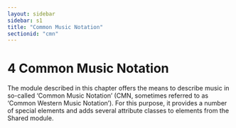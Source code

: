 ```yaml
---
layout: sidebar
sidebar: s1
title: "Common Music Notation"
sectionid: "cmn"
---
```


<span class="div">
   
   <h1 id="cmn">
      <span class="headingNumber">4</span>
      <span class="head">Common Music Notation</span>
   </h1>
   The module described in this chapter offers the means to describe music in so-called
   ‘Common Music Notation’ (CMN, sometimes referred to as
   ‘Common Western Music Notation’). For this purpose, it provides a number of
   special elements and adds several attribute classes to elements from the 
   <span class="ref">Shared</span> module.
   
   
   
   
   <!--<div type="div2" xml:id="cmnOriginalContent">
    <head>Overview of the CMN Module</head>
    <p>The module described in this chapter makes available the following components:</p>
    <!-\-<div type="div3" xml:id="cmnElements">
      <head>Elements</head>
      <p>
        <specList>
          <specDesc key="_arpeg"/>
          <specDesc key="_beam"/>
          <specDesc key="_beamSpan"/>
          <specDesc key="_beatRpt"/>
          <specDesc key="_bend"/>
          <specDesc key="_breath"/>
          <specDesc key="_bTrem"/>
          <specDesc key="_fermata"/>
          <specDesc key="_fTrem"/>
          <specDesc key="_hairpin"/>
          <specDesc key="_harpPedal"/>
          <specDesc key="_gliss"/>
          <specDesc key="_halfmRpt"/>
          <specDesc key="_measure"/>
          <specDesc key="_mRest"/>
          <specDesc key="_mRpt"/>
          <specDesc key="_mRpt2"/>
          <specDesc key="_mSpace"/>
          <specDesc key="_multiRest"/>
          <specDesc key="_multiRpt"/>
          <specDesc key="_octave"/>
          <specDesc key="_ossia"/>
          <specDesc key="_pedal"/>
          <specDesc key="_reh"/>
          <specDesc key="_slur"/>
          <specDesc key="_tie"/>
          <specDesc key="_tuplet"/>
          <specDesc key="_tupletSpan"/>
        </specList>
     </p>
    </div>-\->
    <div type="div3" xml:id="cmnAttributeClasses">
      <head>Attribute Classes</head>
      <p>
        <specList>
          <specDesc key="att.arpeg.anl"/>
          <specDesc key="att.arpeg.ges"/>
          <specDesc key="att.arpeg.log"/>
          <specDesc key="att.arpeg.vis"/>
          <specDesc key="att.beam.anl"/>
          <specDesc key="att.beam.ges"/>
          <specDesc key="att.beam.log"/>
          <specDesc key="att.beam.vis"/>
          <specDesc key="att.beamed"/>
          <specDesc key="att.beamedwith"/>
          <specDesc key="att.beaming.log"/>
          <specDesc key="att.beamrend"/>
          <specDesc key="att.beamsecondary"/>
          <specDesc key="att.beamSpan.anl"/>
          <specDesc key="att.beamSpan.ges"/>
          <specDesc key="att.beamSpan.log"/>
          <specDesc key="att.beamSpan.vis"/>
          <specDesc key="att.beatRpt.anl"/>
          <specDesc key="att.beatRpt.ges"/>
          <specDesc key="att.beatRpt.log"/>
          <specDesc key="att.beatRpt.vis"/>
          <specDesc key="att.bend.anl"/>
          <specDesc key="att.bend.ges"/>
          <specDesc key="att.bend.log"/>
          <specDesc key="att.bend.vis"/>
          <specDesc key="att.breath.anl"/>
          <specDesc key="att.breath.ges"/>
          <specDesc key="att.breath.log"/>
          <specDesc key="att.breath.vis"/>
          <specDesc key="att.bTrem.anl"/>
          <specDesc key="att.bTrem.ges"/>
          <specDesc key="att.bTrem.log"/>
          <specDesc key="att.bTrem.vis"/>
          <specDesc key="att.chord.ges.cmn"/>
          <specDesc key="att.chord.log.cmn"/>
          <specDesc key="att.chord.vis.cmn"/>
          <specDesc key="att.cutout"/>
          <specDesc key="att.expandable"/>
          <specDesc key="att.fermata.anl"/>
          <specDesc key="att.fermata.ges"/>
          <specDesc key="att.fermata.log"/>
          <specDesc key="att.fermata.vis"/>
          <specDesc key="att.fTrem.anl"/>
          <specDesc key="att.fTrem.ges"/>
          <specDesc key="att.fTrem.log"/>
          <specDesc key="att.fTrem.vis"/>
          <specDesc key="att.gliss.anl"/>
          <specDesc key="att.gliss.ges"/>
          <specDesc key="att.gliss.log"/>
          <specDesc key="att.gliss.vis"/>
          <specDesc key="att.graced"/>
          <specDesc key="att.hairpin.anl"/>
          <specDesc key="att.hairpin.ges"/>
          <specDesc key="att.hairpin.log"/>
          <specDesc key="att.hairpin.vis"/>
          <specDesc key="att.halfmRpt.anl"/>
          <specDesc key="att.halfmRpt.ges"/>
          <specDesc key="att.halfmRpt.log"/>
          <specDesc key="att.halfmRpt.vis"/>
          <specDesc key="att.harpPedal.anl"/>
          <specDesc key="att.harpPedal.ges"/>
          <specDesc key="att.harpPedal.log"/>
          <specDesc key="att.harpPedal.vis"/>
          <specDesc key="att.layerDef.log.cmn"/>
          <specDesc key="att.lvpresent"/>
          <specDesc key="att.measure.vis"/>
          <specDesc key="att.mRest.anl"/>
          <specDesc key="att.mRest.ges"/>
          <specDesc key="att.mRest.log"/>
          <specDesc key="att.mRest.vis"/>
          <specDesc key="att.mRpt.anl"/>
          <specDesc key="att.mRpt.ges"/>
          <specDesc key="att.mRpt.log"/>
          <specDesc key="att.mRpt.vis"/>
          <specDesc key="att.mRpt2.anl"/>
          <specDesc key="att.mRpt2.ges"/>
          <specDesc key="att.mRpt2.log"/>
          <specDesc key="att.mRpt2.vis"/>
          <specDesc key="att.mSpace.anl"/>
          <specDesc key="att.mSpace.ges"/>
          <specDesc key="att.mSpace.log"/>
          <specDesc key="att.mSpace.vis"/>
          <specDesc key="att.multiRest.anl"/>
          <specDesc key="att.multiRest.ges"/>
          <specDesc key="att.multiRest.log"/>
          <specDesc key="att.multiRest.vis"/>
          <specDesc key="att.multiRpt.anl"/>
          <specDesc key="att.multiRpt.ges"/>
          <specDesc key="att.multiRpt.log"/>
          <specDesc key="att.multiRpt.vis"/>
          <specDesc key="att.note.ges.cmn"/>
          <specDesc key="att.note.log.cmn"/>
          <specDesc key="att.note.vis.cmn"/>
          <specDesc key="att.numbered"/>
          <specDesc key="att.numberplacement"/>
          <specDesc key="att.octave.anl"/>
          <specDesc key="att.octave.ges"/>
          <specDesc key="att.octave.log"/>
          <specDesc key="att.octave.vis"/>
          <specDesc key="att.ornamentaccid"/>
          <specDesc key="att.ossia.anl"/>
          <specDesc key="att.ossia.ges"/>
          <specDesc key="att.ossia.log"/>
          <specDesc key="att.ossia.vis"/>
          <specDesc key="att.pedal.anl"/>
          <specDesc key="att.pedal.ges"/>
          <specDesc key="att.pedal.log"/>
          <specDesc key="att.pedal.vis"/>
          <specDesc key="att.phrase.vis.cmn"/>
          <specDesc key="att.pianopedals"/>
          <specDesc key="att.reh.anl"/>
          <specDesc key="att.reh.ges"/>
          <specDesc key="att.reh.log"/>
          <specDesc key="att.reh.vis"/>
          <specDesc key="att.rehearsal"/>
          <specDesc key="att.rest.log.cmn"/>
          <specDesc key="att.rest.vis.cmn"/>
          <specDesc key="att.scoreDef.log.cmn"/>
          <specDesc key="att.scoreDef.vis.cmn"/>
          <specDesc key="att.slur.anl"/>
          <specDesc key="att.slur.ges"/>
          <specDesc key="att.slur.log"/>
          <specDesc key="att.slur.vis"/>
          <specDesc key="att.slurrend"/>
          <specDesc key="att.space.log.cmn"/>
          <specDesc key="att.staffDef.log.cmn"/>
          <specDesc key="att.staffDef.vis.cmn"/>
          <specDesc key="att.stemmed.cmn"/>
          <specDesc key="att.tie.anl"/>
          <specDesc key="att.tie.ges"/>
          <specDesc key="att.tie.log"/>
          <specDesc key="att.tie.vis"/>
          <specDesc key="att.tierend"/>
          <specDesc key="att.tuplet.anl"/>
          <specDesc key="att.tuplet.ges"/>
          <specDesc key="att.tuplet.log"/>
          <specDesc key="att.tuplet.vis"/>
          <specDesc key="att.tupletSpan.anl"/>
          <specDesc key="att.tupletSpan.ges"/>
          <specDesc key="att.tupletSpan.log"/>
          <specDesc key="att.tupletSpan.vis"/>
        </specList>
     </p>
    </div>
    <div type="div3" xml:id="cmnModelClasses">
      <head>Model Classes</head>
      <p>
        <specList>
          <specDesc key="model.controleventLike.cmn"/>
          <specDesc key="model.eventLike.cmn"/>
          <specDesc key="model.eventLike.measureFilling"/>
          <specDesc key="model.layerPart.cmn"/>
          <specDesc key="model.measureLike"/>
          <specDesc key="model.measurePart"/>
          <specDesc key="model.ossiaLike"/>
          <specDesc key="model.sectionPart.cmn"/>
        </specList>
     </p>
    </div>
  </div>-->
   
</span>